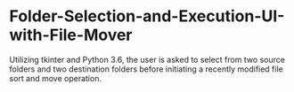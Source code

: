 # Folder-Selection-and-Execution-UI-with-File-Mover
Utilizing tkinter and Python 3.6, the user is asked to select from two source folders and two destination folders before initiating a recently modified file sort and move operation.
